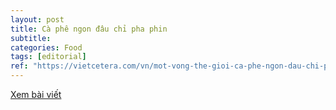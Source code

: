 ```yaml
---
layout: post
title: Cà phê ngon đâu chỉ pha phin
subtitle: 
categories: Food
tags: [editorial]
ref: "https://vietcetera.com/vn/mot-vong-the-gioi-ca-phe-ngon-dau-chi-pha-phin"
---
```

[Xem bài viết](https://vietcetera.com/vn/mot-vong-the-gioi-ca-phe-ngon-dau-chi-pha-phin)
